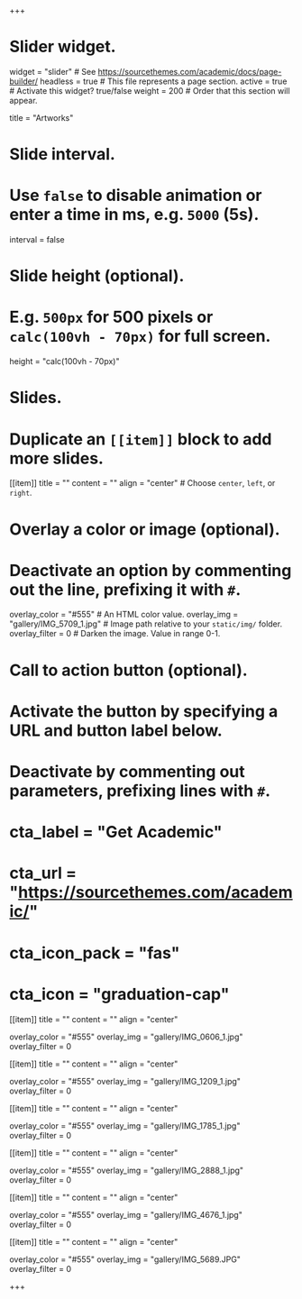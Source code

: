 +++
# Slider widget.
widget = "slider"  # See https://sourcethemes.com/academic/docs/page-builder/
headless = true # This file represents a page section.
active = true  # Activate this widget? true/false
weight = 200 # Order that this section will appear.

title = "Artworks"

# Slide interval.
# Use `false` to disable animation or enter a time in ms, e.g. `5000` (5s).
interval = false

# Slide height (optional).
# E.g. `500px` for 500 pixels or `calc(100vh - 70px)` for full screen.
height = "calc(100vh - 70px)"

# Slides.
# Duplicate an `[[item]]` block to add more slides.
[[item]]
  title = ""
  content = ""
  align = "center"  # Choose `center`, `left`, or `right`.

  # Overlay a color or image (optional).
  #   Deactivate an option by commenting out the line, prefixing it with `#`.
  overlay_color = "#555"  # An HTML color value.
  overlay_img = "gallery/IMG_5709_1.jpg"  # Image path relative to your `static/img/` folder.
  overlay_filter = 0  # Darken the image. Value in range 0-1.

  # Call to action button (optional).
  #   Activate the button by specifying a URL and button label below.
  #   Deactivate by commenting out parameters, prefixing lines with `#`.
  # cta_label = "Get Academic"
  # cta_url = "https://sourcethemes.com/academic/"
  # cta_icon_pack = "fas"
  # cta_icon = "graduation-cap"


[[item]]
  title = ""
  content = ""
  align = "center" 

  overlay_color = "#555" 
  overlay_img = "gallery/IMG_0606_1.jpg"  
  overlay_filter = 0  

[[item]]
  title = ""
  content = ""
  align = "center" 

  overlay_color = "#555" 
  overlay_img = "gallery/IMG_1209_1.jpg"  
  overlay_filter = 0  

[[item]]
  title = ""
  content = ""
  align = "center" 

  overlay_color = "#555" 
  overlay_img = "gallery/IMG_1785_1.jpg"  
  overlay_filter = 0  

[[item]]
  title = ""
  content = ""
  align = "center" 

  overlay_color = "#555" 
  overlay_img = "gallery/IMG_2888_1.jpg"  
  overlay_filter = 0  

[[item]]
  title = ""
  content = ""
  align = "center" 

  overlay_color = "#555" 
  overlay_img = "gallery/IMG_4676_1.jpg"  
  overlay_filter = 0  

[[item]]
  title = ""
  content = ""
  align = "center" 

  overlay_color = "#555" 
  overlay_img = "gallery/IMG_5689.JPG"  
  overlay_filter = 0  

+++
